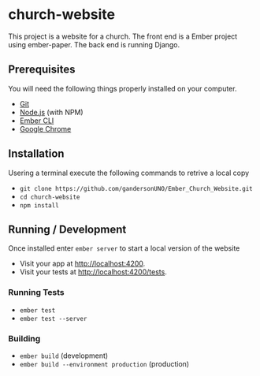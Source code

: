 # church-website

This project is a website for a church. The front end is a Ember project using ember-paper. The back end is running Django.

## Prerequisites

You will need the following things properly installed on your computer.

* [Git](https://git-scm.com/)
* [Node.js](https://nodejs.org/) (with NPM)
* [Ember CLI](https://ember-cli.com/)
* [Google Chrome](https://google.com/chrome/)

## Installation
Usering a terminal execute the following commands to retrive a local copy
* `git clone https://github.com/gandersonUNO/Ember_Church_Website.git`
* `cd church-website`
* `npm install`

## Running / Development
Once installed enter `ember server` to start a local version of the website
* Visit your app at [http://localhost:4200](http://localhost:4200).
* Visit your tests at [http://localhost:4200/tests](http://localhost:4200/tests).


### Running Tests

* `ember test`
* `ember test --server`

### Building

* `ember build` (development)
* `ember build --environment production` (production)


